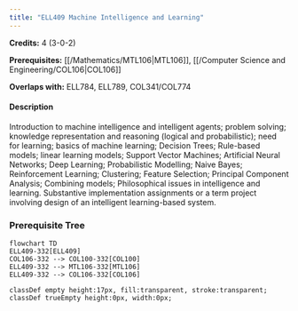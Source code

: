 ```yaml
---
title: "ELL409 Machine Intelligence and Learning"
---
```

**Credits:** 4 (3-0-2)

**Prerequisites:** [[/Mathematics/MTL106|MTL106]], [[/Computer Science and Engineering/COL106|COL106]]

**Overlaps with:** ELL784, ELL789, COL341/COL774

#### Description
Introduction to machine intelligence and intelligent agents; problem solving; knowledge representation and reasoning (logical and probabilistic); need for learning; basics of machine learning; Decision Trees; Rule-based models; linear learning models; Support Vector Machines; Artificial Neural Networks; Deep Learning; Probabilistic Modelling; Naive Bayes; Reinforcement Learning; Clustering; Feature Selection; Principal Component Analysis; Combining models; Philosophical issues in intelligence and learning. Substantive implementation assignments or a term project involving design of an intelligent learning-based system.

### Prerequisite Tree

```mermaid
flowchart TD
ELL409-332[ELL409]
COL106-332 --> COL100-332[COL100]
ELL409-332 --> MTL106-332[MTL106]
ELL409-332 --> COL106-332[COL106]

classDef empty height:17px, fill:transparent, stroke:transparent;
classDef trueEmpty height:0px, width:0px;
```